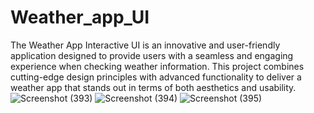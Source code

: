 # Weather_app_UI
The Weather App Interactive UI is an innovative and user-friendly application designed to provide users with a seamless and engaging experience when checking weather information. This project combines cutting-edge design principles with advanced functionality to deliver a weather app that stands out in terms of both aesthetics and usability.
![Screenshot (393)](https://github.com/shikhar-bot/Weather_app_UI/assets/84851377/c85df873-97f4-417e-8340-97244974f33b)
![Screenshot (394)](https://github.com/shikhar-bot/Weather_app_UI/assets/84851377/ccfd8a81-0f28-4908-bd3b-16a2e75903dc)
![Screenshot (395)](https://github.com/shikhar-bot/Weather_app_UI/assets/84851377/3767575a-59a5-40f6-8d0a-3a898f64a51a)
